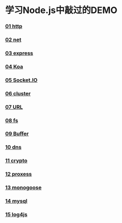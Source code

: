 # 学习Node.js中敲过的DEMO

### [01 http](https://github.com/zmyforever1/NodeDemo/tree/master/01%20http)

### [02 net](https://github.com/zmyforever1/NodeDemo/tree/master/02%20net)

### [03 express](https://github.com/zmyforever1/NodeDemo/tree/master/03%20express)

### [04 Koa](https://github.com/zmyforever1/NodeDemo/tree/master/04%20Koa)

### [05 Socket.IO](https://github.com/zmyforever1/NodeDemo/tree/master/05%20Socket.IO)

### [06 cluster](https://github.com/zmyforever1/NodeDemo/tree/master/05%20cluster)

### [07 URL](https://github.com/zmyforever1/NodeDemo/tree/master/06%20URL)

### [08 fs](https://github.com/zmyforever1/NodeDemo/tree/master/07%20fs)

### [09 Buffer](https://github.com/zmyforever1/NodeDemo/tree/master/08%20Buffer)

### [10 dns](https://github.com/zmyforever1/NodeDemo/tree/master/09%20dns)

### [11 crypto](https://github.com/zmyforever1/NodeDemo/tree/master/10%20crypto)

### [12 proxess](https://github.com/zmyforever1/NodeDemo/tree/master/11%20proxess)

### [13 monogoose](https://github.com/zmyforever1/NodeDemo/tree/master/13%20mongoose)

### [14 mysql](https://github.com/zmyforever1/NodeDemo/tree/master/13%20mysql)

### [15 log4js](https://github.com/zmyforever1/NodeDemo/tree/master/15%20log4js)


